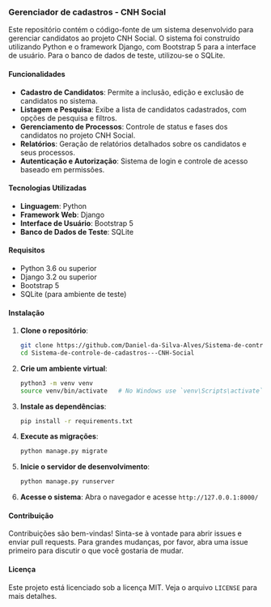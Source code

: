 ### Gerenciador de cadastros - CNH Social

Este repositório contém o código-fonte de um sistema desenvolvido para gerenciar candidatos ao projeto CNH Social. O sistema foi construído utilizando Python e o framework Django, com Bootstrap 5 para a interface de usuário. Para o banco de dados de teste, utilizou-se o SQLite.

#### Funcionalidades

- **Cadastro de Candidatos**: Permite a inclusão, edição e exclusão de candidatos no sistema.
- **Listagem e Pesquisa**: Exibe a lista de candidatos cadastrados, com opções de pesquisa e filtros.
- **Gerenciamento de Processos**: Controle de status e fases dos candidatos no projeto CNH Social.
- **Relatórios**: Geração de relatórios detalhados sobre os candidatos e seus processos.
- **Autenticação e Autorização**: Sistema de login e controle de acesso baseado em permissões.

#### Tecnologias Utilizadas

- **Linguagem**: Python
- **Framework Web**: Django
- **Interface de Usuário**: Bootstrap 5
- **Banco de Dados de Teste**: SQLite

#### Requisitos

- Python 3.6 ou superior
- Django 3.2 ou superior
- Bootstrap 5
- SQLite (para ambiente de teste)

#### Instalação

1. **Clone o repositório**:
   ```bash
   git clone https://github.com/Daniel-da-Silva-Alves/Sistema-de-controle-de-cadastros---CNH-Social.git
   cd Sistema-de-controle-de-cadastros---CNH-Social
   ```

2. **Crie um ambiente virtual**:
   ```bash
   python3 -m venv venv
   source venv/bin/activate   # No Windows use `venv\Scripts\activate`
   ```

3. **Instale as dependências**:
   ```bash
   pip install -r requirements.txt
   ```

4. **Execute as migrações**:
   ```bash
   python manage.py migrate
   ```

5. **Inicie o servidor de desenvolvimento**:
   ```bash
   python manage.py runserver
   ```

6. **Acesse o sistema**:
   Abra o navegador e acesse `http://127.0.0.1:8000/`

#### Contribuição

Contribuições são bem-vindas! Sinta-se à vontade para abrir issues e enviar pull requests. Para grandes mudanças, por favor, abra uma issue primeiro para discutir o que você gostaria de mudar.

#### Licença

Este projeto está licenciado sob a licença MIT. Veja o arquivo `LICENSE` para mais detalhes.
